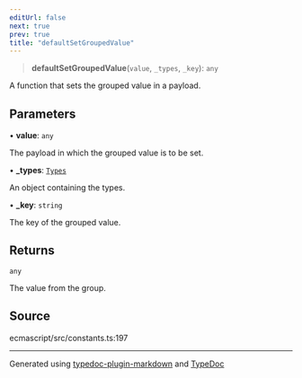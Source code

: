 ```yaml
---
editUrl: false
next: true
prev: true
title: "defaultSetGroupedValue"
---
```


> **defaultSetGroupedValue**(`value`, `_types`, `_key`): `any`

A function that sets the grouped value in a payload.

## Parameters

• **value**: `any`

The payload in which the grouped value is to be set.

• **\_types**: [`Types`](/api/interfaces/types/)

An object containing the types.

• **\_key**: `string`

The key of the grouped value.

## Returns

`any`

The value from the group.

## Source

ecmascript/src/constants.ts:197

***

Generated using [typedoc-plugin-markdown](https://www.npmjs.com/package/typedoc-plugin-markdown) and [TypeDoc](https://typedoc.org/)
